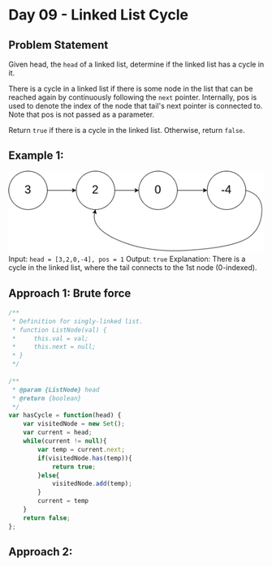 
# Day 09 - Linked List Cycle

## Problem Statement
Given head, the `head` of a linked list, determine if the linked list has a cycle in it.

There is a cycle in a linked list if there is some node in the list that can be reached again by continuously following the `next` pointer. Internally, pos is used to denote the index of the node that tail's next pointer is connected to. Note that pos is not passed as a parameter.

Return `true` if there is a cycle in the linked list. Otherwise, return `false`.
## Example 1:
![Alt text](day009-example-1.png)  
Input: `head = [3,2,0,-4], pos = 1`
Output: `true`
Explanation: There is a cycle in the linked list, where the tail connects to the 1st node (0-indexed).

## Approach 1: Brute force
```javascript
/**
 * Definition for singly-linked list.
 * function ListNode(val) {
 *     this.val = val;
 *     this.next = null;
 * }
 */

/**
 * @param {ListNode} head
 * @return {boolean}
 */
var hasCycle = function(head) {
    var visitedNode = new Set();
    var current = head;
    while(current != null){
        var temp = current.next;
        if(visitedNode.has(temp)){
            return true;
        }else{
            visitedNode.add(temp);
        }
        current = temp
    }
    return false;
};

```
## Approach 2: 
```javascript

```
